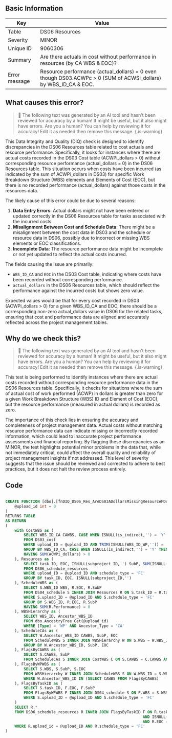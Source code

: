 ## Basic Information
| Key         | Value          |
|-------------|----------------|
| Table       | DS06 Resources |
| Severity    | MINOR |
| Unique ID   | 9060306   |
| Summary     | Are there actuals in cost without performance in resources (by CA WBS & EOC)? |
| Error message | Resource performance (actual_dollars) = 0 even though DS03.ACWPc > 0 (SUM of ACWSi_dollars) by WBS_ID_CA & EOC. |

## What causes this error?

> :robot: The following text was generated by an AI tool and hasn't been reviewed for accuracy by a human! It might be useful, but it also might have errors. Are you a human? You can help by reviewing it for accuracy! Edit it as needed then remove this message.
{.is-warning}

This Data Integrity and Quality (DIQ) check is designed to identify discrepancies in the DS06 Resources table related to cost actuals and resource performance. Specifically, it looks for instances where there are actual costs recorded in the DS03 Cost table (ACWPi_dollars > 0) without corresponding resource performance (actual_dollars = 0) in the DS06 Resources table. This situation occurs when costs have been incurred (as indicated by the sum of ACWPi_dollars in DS03) for specific Work Breakdown Structure (WBS) elements and Elements of Cost (EOC), but there is no recorded performance (actual_dollars) against those costs in the resources data.

The likely cause of this error could be due to several reasons:
1. **Data Entry Errors**: Actual dollars might not have been entered or updated correctly in the DS06 Resources table for tasks associated with the incurred costs.
2. **Misalignment Between Cost and Schedule Data**: There might be a misalignment between the cost data in DS03 and the schedule or resource data in DS06, possibly due to incorrect or missing WBS elements or EOC classifications.
3. **Incomplete Data**: The resource performance data might be incomplete or not yet updated to reflect the actual costs incurred.

The fields causing the issue are primarily:
- `WBS_ID_CA` and `EOC` in the DS03 Cost table, indicating where costs have been recorded without corresponding performance.
- `actual_dollars` in the DS06 Resources table, which should reflect the performance against the incurred costs but shows zero value.

Expected values would be that for every cost recorded in DS03 (ACWPi_dollars > 0) for a given WBS_ID_CA and EOC, there should be a corresponding non-zero actual_dollars value in DS06 for the related tasks, ensuring that cost and performance data are aligned and accurately reflected across the project management tables.
## Why do we check this?

> :robot: The following text was generated by an AI tool and hasn't been reviewed for accuracy by a human! It might be useful, but it also might have errors. Are you a human? You can help by reviewing it for accuracy! Edit it as needed then remove this message.
{.is-warning}

This test is being performed to identify instances where there are actual costs recorded without corresponding resource performance data in the DS06 Resources table. Specifically, it checks for situations where the sum of actual cost of work performed (ACWP) in dollars is greater than zero for a given Work Breakdown Structure (WBS) ID and Element of Cost (EOC), but the resource performance (measured in actual dollars) is recorded as zero. 

The importance of this check lies in ensuring the accuracy and completeness of project management data. Actual costs without matching resource performance data can indicate missing or incorrectly recorded information, which could lead to inaccurate project performance assessments and financial reporting. By flagging these discrepancies as an MINOR, the test highlights potential minor problems in the data that, while not immediately critical, could affect the overall quality and reliability of project management insights if not addressed. This level of severity suggests that the issue should be reviewed and corrected to adhere to best practices, but it does not halt the review process entirely.
## Code

```sql

CREATE FUNCTION [dbo].[fnDIQ_DS06_Res_AreDS03ADollarsMissingResourcePDollarsCA] (
	@upload_id int = 0
)
RETURNS TABLE
AS RETURN
(
	with CostWBS as (
		SELECT WBS_ID_CA CAWBS, CASE WHEN ISNULL(is_indirect,'') = 'Y' THEN 'Indirect' ELSE EOC END as EOC, SUM(ACWPi_dollars) ACWP
		FROM DS03_cost
		WHERE upload_ID = @upload_ID AND TRIM(ISNULL(WBS_ID_WP,'')) = ''
		GROUP BY WBS_ID_CA, CASE WHEN ISNULL(is_indirect,'') = 'Y' THEN 'Indirect' ELSE EOC END
		HAVING SUM(ACWPi_dollars) > 0
	), Resources as (
		SELECT task_ID, EOC, ISNULL(subproject_ID,'') SubP, SUM(ISNULL(actual_dollars,0)) Performance 
		FROM DS06_schedule_resources 
		WHERE upload_ID = @upload_ID AND schedule_type = 'FC' 
		GROUP BY task_ID, EOC, ISNULL(subproject_ID,'')
	), ScheduleWBS as (
		SELECT S.WBS_ID WBS, R.EOC, R.SubP
		FROM DS04_schedule S INNER JOIN Resources R ON S.task_ID = R.task_ID AND ISNULL(S.subproject_ID,'') = R.SubP
		WHERE S.upload_ID = @upload_ID AND S.schedule_type = 'FC'
		GROUP BY S.WBS_ID, R.EOC, R.SubP
        HAVING SUM(R.Performance) = 0
	), WBSHierarchy as (
		SELECT WBS_ID, Ancestor_WBS_ID
		FROM dbo.AncestryTree_Get(@upload_id)
		WHERE [Type] = 'WP' AND Ancestor_Type = 'CA'
	), ScheduleCAs as (
		SELECT W.Ancestor_WBS_ID CAWBS, SubP, EOC
		FROM ScheduleWBS S INNER JOIN WBSHierarchy W ON S.WBS = W.WBS_ID
		GROUP BY W.Ancestor_WBS_ID, SubP, EOC
	), FlagsByCAWBS as (
		SELECT S.CAWBS, SubP
		FROM ScheduleCAs S INNER JOIN CostWBS C ON S.CAWBS = C.CAWBS AND S.EOC = C.EOC
	), FlagsByWPWBS as (
		SELECT S.WBS, S.SubP, S.EOC
		FROM WBSHierarchy W INNER JOIN ScheduleWBS S ON W.WBS_ID = S.WBS
		WHERE W.Ancestor_WBS_ID IN (SELECT CAWBS FROM FlagsByCAWBS)
	), FlagsByTaskID as (
		SELECT S.task_ID, F.EOC, F.SubP
		FROM FlagsByWPWBS F INNER JOIN DS04_schedule S ON F.WBS = S.WBS_ID
		WHERE S.upload_ID = @upload_ID AND S.schedule_type = 'FC'
	)
	SELECT R.*
	FROM DS06_schedule_resources R INNER JOIN FlagsByTaskID F ON R.task_ID = F.task_ID
															AND ISNULL(subproject_ID,'') = F.SubP
															AND R.EOC = F.EOC
	WHERE R.upload_id = @upload_ID AND R.schedule_type = 'FC'
)
```
